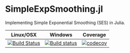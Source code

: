 # SimpleExpSmoothing.jl
Implementing Simple Exponential Smoothing (SES) in Julia.

| Linux/OSX | Windows | Coverage |
| :----: | :----: | :----: |
| [![Build Status](https://travis-ci.com/arvganesh/SimpleExpSmoothing.jl.svg?branch=master)](https://travis-ci.com/arvganesh/SimpleExpSmoothing.jl) | [![Build status](https://ci.appveyor.com/api/projects/status/lmbbqp2tf46ccvyd?svg=true)](https://ci.appveyor.com/project/arvganesh/simpleexpsmoothing-jl) | [![codecov](https://codecov.io/gh/arvganesh/SimpleExpSmoothing.jl/branch/master/graph/badge.svg?token=V7ZS8LCMKU)](https://codecov.io/gh/arvganesh/SimpleExpSmoothing.jl) |
